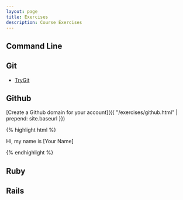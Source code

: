```yaml
---
layout: page
title: Exercises
description: Course Exercises
---
```


## Command Line

## Git

* [TryGit](http://waynegraham.github.io/intro-to-dh-programming/)

## Github
[Create a Github domain for your account]({{ "/exercises/github.html" | prepend: site.baseurl }})

{% highlight html %}
<!doctype html>
<html>
  <head>
    <meta charset="utf-8">
    <meta http-equiv="X-UA-Compatible" content="IE=edge">
    <title>[Your Name]</title>
    <meta name="description" content="">
    <meta name="viewport" content="width=device-width, initial-scale=1">
  </head>
  <body>
    <p>Hi, my name is [Your Name]</p>
  </body>
</html>
{% endhighlight %}

## Ruby



## Rails
